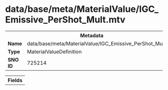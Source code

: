<h1>data/base/meta/MaterialValue/IGC_Emissive_PerShot_Mult.mtv</h1><table><tr><th colspan="100%">Metadata</th></tr><tr><td><b>Name</b></td><td>data/base/meta/MaterialValue/IGC_Emissive_PerShot_Mult.mtv</td></tr><tr><td><b>Type</b></td><td>MaterialValueDefinition</td></tr><tr><td><b>SNO ID</b></td><td>725214</td></tr></table>

<table><tr><th colspan="100%">Fields</th></tr></table>

